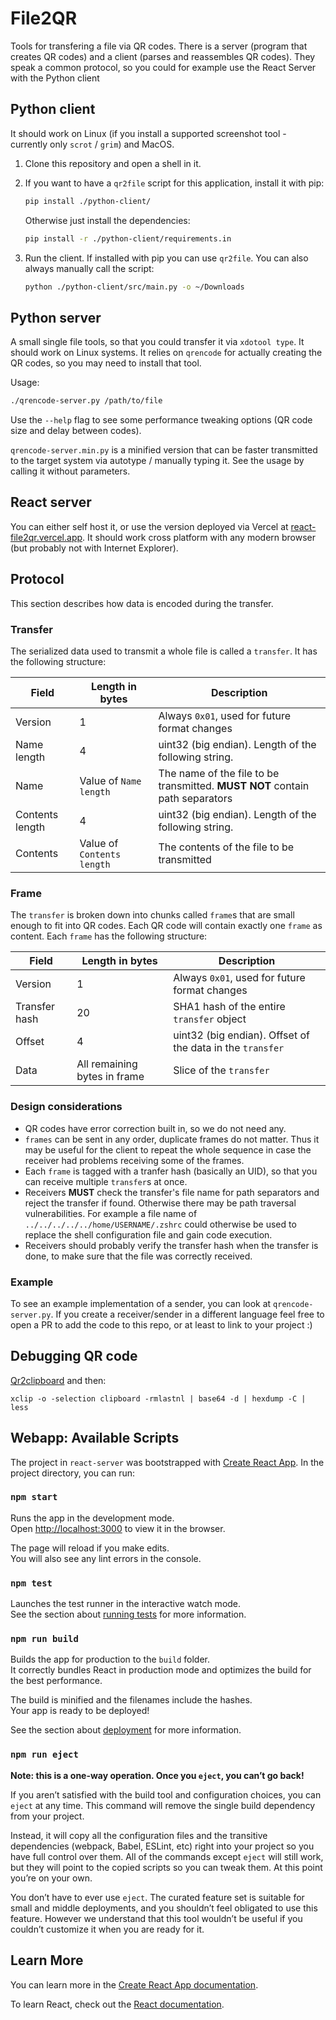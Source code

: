# File2QR

Tools for transfering a file via QR codes.
There is a server (program that creates QR codes) and a client (parses and reassembles QR codes).
They speak a common protocol, so you could for example use the React Server with the Python client

## Python client

It should work on Linux (if you install a supported screenshot tool - currently only `scrot` / `grim`) and MacOS.

1. Clone this repository and open a shell in it.
2. If you want to have a `qr2file` script for this application, install it with pip:
    ```bash
    pip install ./python-client/
    ```

    Otherwise just install the dependencies:
    ```bash
    pip install -r ./python-client/requirements.in
    ```
3. Run the client.
    If installed with pip you can use `qr2file`.
    You can also always manually call the script:
    ```bash
    python ./python-client/src/main.py -o ~/Downloads
    ```

## Python server

A small single file tools, so that you could transfer it via `xdotool type`.
It should work on Linux systems.
It relies on `qrencode` for actually creating the QR codes, so you may need to install that tool.

Usage:
```bash
./qrencode-server.py /path/to/file
```

Use the `--help` flag to see some performance tweaking options (QR code size and delay between codes).

`qrencode-server.min.py` is a minified version that can be faster transmitted to the target system via autotype / manually typing it.
See the usage by calling it without parameters.


## React server

You can either self host it, or use the version deployed via Vercel at [react-file2qr.vercel.app](https://react-file2qr.vercel.app/?lang=en).
It should work cross platform with any modern browser (but probably not with Internet Explorer).

## Protocol

This section describes how data is encoded during the transfer.

### Transfer

The serialized data used to transmit a whole file is called a `transfer`.
It has the following structure:

Field | Length in bytes | Description
---|---|---
Version | 1 | Always `0x01`, used for future format changes
Name length | 4 | uint32 (big endian). Length of the following string.
Name | Value of `Name length` | The name of the file to be transmitted. **MUST NOT** contain path separators
Contents length | 4 | uint32 (big endian). Length of the following string.
Contents | Value of `Contents length` | The contents of the file to be transmitted

### Frame

The `transfer` is broken down into chunks called `frame`s that are small enough to fit into QR codes.
Each QR code will contain exactly one `frame` as content.
Each `frame` has the following structure:

Field | Length in bytes | Description
---|---|---
Version | 1 | Always `0x01`, used for future format changes
Transfer hash | 20 | SHA1 hash of the entire `transfer` object
Offset | 4 | uint32 (big endian). Offset of the data in the `transfer`
Data | All remaining bytes in frame | Slice of the `transfer`

### Design considerations

- QR codes have error correction built in, so we do not need any.
- `frames` can be sent in any order, duplicate frames do not matter.
    Thus it may be useful for the client to repeat the whole sequence in case the receiver had problems receiving some of the frames.
- Each `frame` is tagged with a tranfer hash (basically an UID), so that you can receive multiple `transfer`s at once.
- Receivers **MUST** check the transfer's file name for path separators and reject the transfer if found.
    Otherwise there may be path traversal vulnerabilities.
    For example a file name of `../../../../../home/USERNAME/.zshrc` could otherwise be used to replace the shell configuration file and gain code execution.
- Receivers should probably verify the transfer hash when the transfer is done, to make sure that the file was correctly received.

### Example

To see an example implementation of a sender, you can look at `qrencode-server.py`.
If you create a receiver/sender in a different language feel free to open a PR to add the code to this repo, or at least to link to your project :)

## Debugging QR code

[Qr2clipboard](https://gitlab.com/six-two/bin/-/blob/main/general/copy-qr-code) and then:
```
xclip -o -selection clipboard -rmlastnl | base64 -d | hexdump -C | less
```



## Webapp: Available Scripts

The project in `react-server` was bootstrapped with [Create React App](https://github.com/facebook/create-react-app).
In the project directory, you can run:

### `npm start`

Runs the app in the development mode.\
Open [http://localhost:3000](http://localhost:3000) to view it in the browser.

The page will reload if you make edits.\
You will also see any lint errors in the console.

### `npm test`

Launches the test runner in the interactive watch mode.\
See the section about [running tests](https://facebook.github.io/create-react-app/docs/running-tests) for more information.

### `npm run build`

Builds the app for production to the `build` folder.\
It correctly bundles React in production mode and optimizes the build for the best performance.

The build is minified and the filenames include the hashes.\
Your app is ready to be deployed!

See the section about [deployment](https://facebook.github.io/create-react-app/docs/deployment) for more information.

### `npm run eject`

**Note: this is a one-way operation. Once you `eject`, you can’t go back!**

If you aren’t satisfied with the build tool and configuration choices, you can `eject` at any time. This command will remove the single build dependency from your project.

Instead, it will copy all the configuration files and the transitive dependencies (webpack, Babel, ESLint, etc) right into your project so you have full control over them. All of the commands except `eject` will still work, but they will point to the copied scripts so you can tweak them. At this point you’re on your own.

You don’t have to ever use `eject`. The curated feature set is suitable for small and middle deployments, and you shouldn’t feel obligated to use this feature. However we understand that this tool wouldn’t be useful if you couldn’t customize it when you are ready for it.

## Learn More

You can learn more in the [Create React App documentation](https://facebook.github.io/create-react-app/docs/getting-started).

To learn React, check out the [React documentation](https://reactjs.org/).
